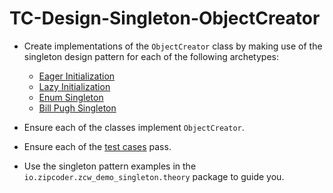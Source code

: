 # TC-Design-Singleton-ObjectCreator

* Create implementations of the `ObjectCreator` class by making use of the singleton design pattern for each of the following archetypes:
  * [Eager Initialization](https://github.com/Zipcoder/TC-Design-Singleton-ObjectCreator/blob/master/src/main/java/io/zipcoder/zcw_demo_singleton/theory/SingletonInitializationEager.java)
  * [Lazy Initialization](https://github.com/Zipcoder/TC-Design-Singleton-ObjectCreator/blob/master/src/main/java/io/zipcoder/zcw_demo_singleton/theory/SingletonInitializationLazy.java)
  * [Enum Singleton](https://github.com/Zipcoder/TC-Design-Singleton-ObjectCreator/blob/master/src/main/java/io/zipcoder/zcw_demo_singleton/theory/SingletonEnum.java)
  * [Bill Pugh Singleton](https://github.com/Zipcoder/TC-Design-Singleton-ObjectCreator/blob/master/src/main/java/io/zipcoder/zcw_demo_singleton/theory/SingletonBillPugh.java)

* Ensure each of the classes implement `ObjectCreator`.
* Ensure each of the [test cases]() pass.
* Use the singleton pattern examples in the `io.zipcoder.zcw_demo_singleton.theory` package to guide you.

